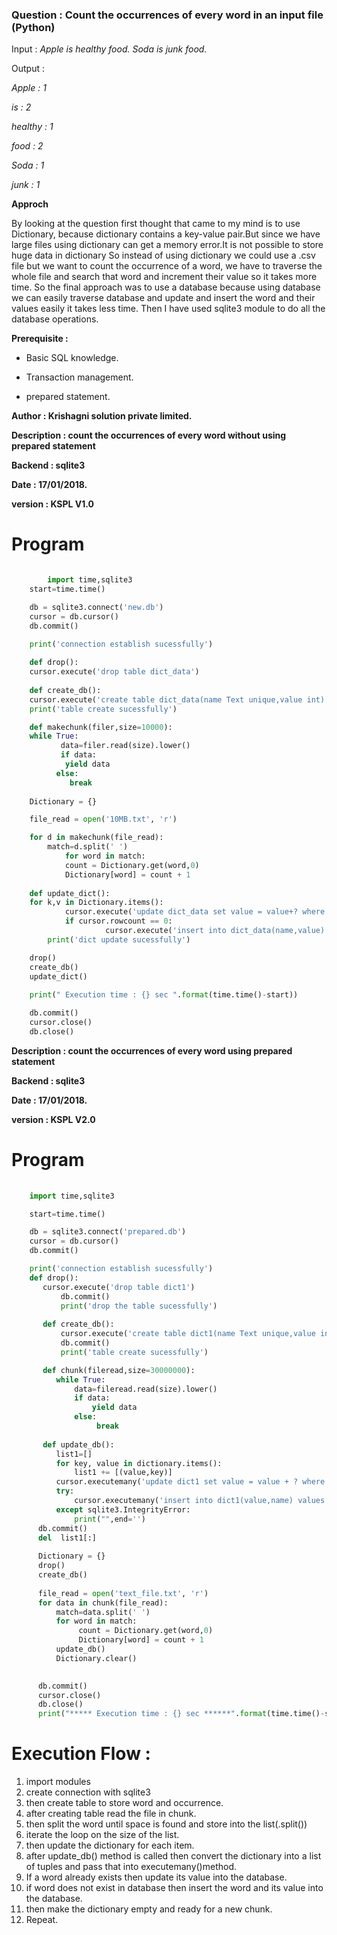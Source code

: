 ### Question : Count the occurrences of every word in an input file (Python) 

Input       : *Apple is healthy food. Soda is junk food.*

Output      : 

*Apple       : 1*  

*is          : 2*

*healthy     : 1*

*food        : 2*

*Soda        : 1*

*junk        : 1*

 **Approch**

By looking at the question first thought that came to my mind is to use Dictionary, because dictionary contains a key-value pair.But since we have large files using dictionary can get a memory error.It is not possible to store huge data in dictionary
So instead of using dictionary we could use a .csv file but we want to count the occurrence of a word, we have to traverse the whole file and search that word and increment their value so it takes more time.
So the final approach was to use a database because using database we can easily traverse database and update and insert the word and their values easily it takes less time.
Then I have used sqlite3 module to do all the database operations.

 **Prerequisite :** 
 -  Basic SQL knowledge.
 
 -  Transaction management.
 
 -  prepared statement.
 

 **Author      : Krishagni solution private limited.**

**Description : count the occurrences of every word  without using prepared statement**

**Backend     : sqlite3**

**Date        : 17/01/2018.**

**version     : KSPL V1.0**


# Program 

```python

        import time,sqlite3
	start=time.time()

	db = sqlite3.connect('new.db')
	cursor = db.cursor()
	db.commit()

	print('connection establish sucessfully')
	
	def drop():
   	cursor.execute('drop table dict_data')
   
	def create_db():
   	cursor.execute('create table dict_data(name Text unique,value int)')
	print('table create sucessfully')

	def makechunk(filer,size=10000):
   	while True:
       	   data=filer.read(size).lower()
           if data:
           	yield data
       	  else:
          	 break
       
	Dictionary = {}

	file_read = open('10MB.txt', 'r')

	for d in makechunk(file_read):
   	    match=d.split(' ')
            for word in match:
       		count = Dictionary.get(word,0)
       		Dictionary[word] = count + 1
	
	def update_dict():
	for k,v in Dictionary.items():
     	    cursor.execute('update dict_data set value = value+? where name = ?',(v,k))
      	    if cursor.rowcount == 0:
                     cursor.execute('insert into dict_data(name,value) values (?,?)',(k,v))
        print('dict update sucessfully')  

	drop()
	create_db()
	update_dict()
	
	print(" Execution time : {} sec ".format(time.time()-start))

	db.commit()
	cursor.close()
	db.close()
```



**Description :  count the occurrences of every word using prepared statement**

**Backend     : sqlite3**

**Date        : 17/01/2018.**

**version     : KSPL V2.0**


# Program 

```python
	
	import time,sqlite3

	start=time.time()

	db = sqlite3.connect('prepared.db')
	cursor = db.cursor()
	db.commit()

	print('connection establish sucessfully')	
	def drop():
   	   cursor.execute('drop table dict1')
           db.commit()
           print('drop the table sucessfully')
   
       def create_db():
           cursor.execute('create table dict1(name Text unique,value int)')
           db.commit()
           print('table create sucessfully')

       def chunk(fileread,size=30000000):
          while True:
              data=fileread.read(size).lower()
              if data:
                  yield data
              else:
                   break
	
       def update_db():
          list1=[]
          for key, value in dictionary.items():
              list1 += [(value,key)]
          cursor.executemany('update dict1 set value = value + ? where name = ?',(list1))
          try:
              cursor.executemany('insert into dict1(value,name) values (?,?)',(list1))
          except sqlite3.IntegrityError:
              print("",end='')
      db.commit()
      del  list1[:]
 
      Dictionary = {}
      drop()
      create_db()
       
      file_read = open('text_file.txt', 'r')
      for data in chunk(file_read):
          match=data.split(' ')
          for word in match:
               count = Dictionary.get(word,0)
               Dictionary[word] = count + 1
          update_db()
          Dictionary.clear()

       
      db.commit()
      cursor.close()
      db.close()
      print("***** Execution time : {} sec ******".format(time.time()-start))

```
# Execution Flow :
1.  import modules 
2.  create connection with sqlite3
3.  then create table to store word and occurrence.
4.  after creating table read the file in chunk.
5.  then split the word until space is found and store into the list(.split())
6.  iterate the loop on the size of the list.
7.  then update the dictionary for each item.
8.  after update_db() method is called then convert the dictionary into a list of tuples and pass that into executemany()method.
9.  If a word already exists then update its value into the database.
10.  if word does not exist in database then insert the word and its value into the database.
11.  then make the dictionary empty and ready for a new chunk. 
12.  Repeat.

